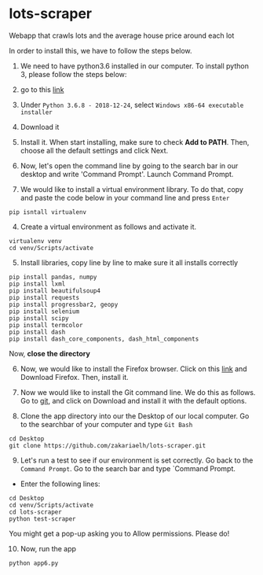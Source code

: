 # lots-scraper

Webapp that crawls lots and the average house price around each lot

In order to install this, we have to follow the steps below. 

1. We need to have python3.6 installed in our computer. To install python 3, please follow the steps below: 
  1. go to this [link](https://www.python.org/downloads/windows/)
  2. Under `Python 3.6.8 - 2018-12-24`, select `Windows x86-64 executable installer`
  3. Download it
  4. Install it. When start installing, make sure to check **Add to PATH**. Then, choose all the default settings and click Next. 

2. Now, let's open the command line by going to the search bar in our desktop and write 'Command Prompt'. Launch Command Prompt.

3. We would like to install a virtual environment library. To do that, copy and paste the code below in your command line and press `Enter` 

```
pip isntall virtualenv
```
4. Create a virtual environment as follows and activate it.
```
virtualenv venv 
cd venv/Scripts/activate
```

5. Install libraries, copy line by line to make sure it all installs correctly
```
pip install pandas, numpy
pip install lxml 
pip install beautifulsoup4
pip install requests
pip install progressbar2, geopy
pip install selenium 
pip install scipy 
pip install termcolor
pip install dash
pip install dash_core_components, dash_html_components
```

Now, **close the directory**


6. Now, we would like to install the Firefox browser. Click on this [link](https://www.mozilla.org/en-US/firefox/new/) and Download Firefox. Then, install it. 

7. Now we would like to install the Git command line. We do this as follows. Go to [git](https://gitforwindows.org/), and click on Download and install it with the default options. 

8. Clone the app directory into our the Desktop of our local computer. Go to the searchbar of your computer and type `Git Bash`
```
cd Desktop
git clone https://github.com/zakariaelh/lots-scraper.git
```

9. Let's run a test to see if our environment is set correctly. Go back to the `Command Prompt`. Go to the search bar and type `Command Prompt. 
  - Enter the following lines: 
  ```
  cd Desktop
  cd venv/Scripts/activate 
  cd lots-scraper
  python test-scraper
  ```
  You might get a pop-up asking you to Allow permissions. Please do! 
  
10. Now, run the app 
```
python app6.py
```

